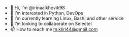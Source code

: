 - 👋 Hi, I’m @irinaalkhovik98
- 👀 I’m interested in Python, DevOps
- 🌱 I’m currently learning Linux, Bash, and other service
- 💞️ I’m looking to collaborate on Selectel
- 📫 How to reach me m.kliri44@gmail.com

<!---
irinaalkhovik98/irinaalkhovik98 is a ✨ special ✨ repository because its `README.md` (this file) appears on your GitHub profile.
You can click the Preview link to take a look at your changes.
--->
